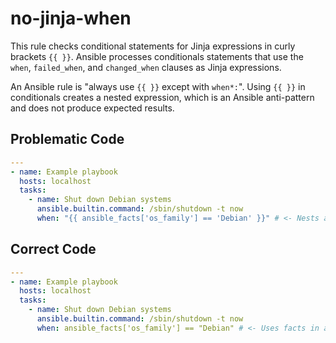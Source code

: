 # no-jinja-when

This rule checks conditional statements for Jinja expressions in curly brackets `{{ }}`.
Ansible processes conditionals statements that use the `when`, `failed_when`, and `changed_when` clauses as Jinja expressions.

An Ansible rule is "always use `{{ }}` except with `when*:`".
Using `{{ }}` in conditionals creates a nested expression, which is an Ansible anti-pattern and does not produce expected results.

## Problematic Code

```yaml
---
- name: Example playbook
  hosts: localhost
  tasks:
    - name: Shut down Debian systems
      ansible.builtin.command: /sbin/shutdown -t now
      when: "{{ ansible_facts['os_family'] == 'Debian' }}" # <- Nests a Jinja expression in a conditional statement.
```

## Correct Code

```yaml
---
- name: Example playbook
  hosts: localhost
  tasks:
    - name: Shut down Debian systems
      ansible.builtin.command: /sbin/shutdown -t now
      when: ansible_facts['os_family'] == "Debian" # <- Uses facts in a conditional statement.
```
